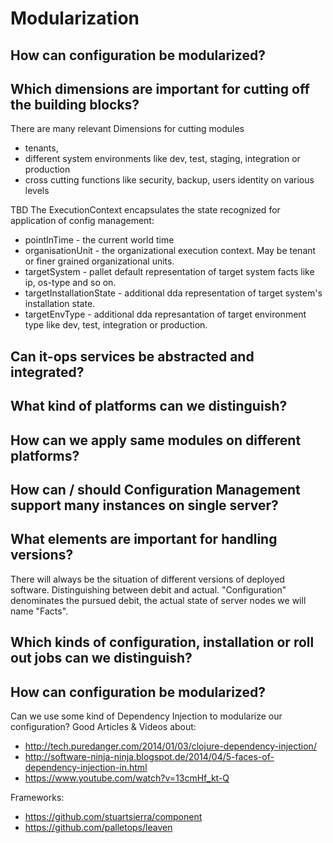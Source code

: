 # Modularization
## How can configuration be modularized?
## Which dimensions are important for cutting off the building blocks?
There are many relevant Dimensions for cutting modules
* tenants, 
* different system environments like dev, test, staging, integration or production 
* cross cutting functions like security, backup, users identity on various levels

TBD
The ExecutionContext encapsulates the state recognized for application of config management:
* pointInTime - the current world time
* organisationUnit - the organizational execution context. May be tenant or finer grained organizational units. 
* targetSystem - pallet default representation of target system facts like ip, os-type and so on.
* targetInstallationState - additional dda representation of target system's installation state.  
* targetEnvType - additional dda represantation of target environment type like dev, test, integration or production.  

## Can it-ops services be abstracted and integrated?
## What kind of platforms can we distinguish?
## How can we apply same modules on different platforms?
## How can / should Configuration Management support many instances on single server?
## What elements are important for handling versions?
There will always be the situation of different versions of deployed software. Distinguishing between debit and actual. "Configuration" denominates the pursued debit, the actual state of server nodes we will name "Facts".

## Which kinds of configuration, installation or roll out jobs can we distinguish?

## How can configuration be modularized?
Can we use some kind of Dependency Injection to modularize our configuration?
Good Articles & Videos about:
* http://tech.puredanger.com/2014/01/03/clojure-dependency-injection/
* http://software-ninja-ninja.blogspot.de/2014/04/5-faces-of-dependency-injection-in.html
* https://www.youtube.com/watch?v=13cmHf_kt-Q

Frameworks:
* https://github.com/stuartsierra/component
* https://github.com/palletops/leaven


  
  

